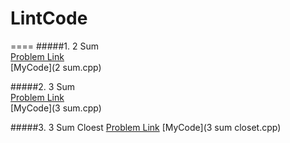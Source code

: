 # LintCode

====
#####1. 2 Sum     
[Problem Link](http://lintcode.com/en/problem/2-sum/)      
[MyCode](2 sum.cpp)


#####2. 3 Sum     
[Problem Link](http://lintcode.com/en/problem/3-sum/)      
[MyCode](3 sum.cpp)

#####3. 3 Sum Cloest
[Problem Link](http://lintcode.com/en/problem/3-sum-closest/)
[MyCode](3 sum closet.cpp)

